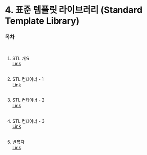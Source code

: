 # 4. 표준 템플릿 라이브러리 (Standard Template Library)

### 목차
   
 <br/>
   
  1) STL 개요<br/>
  [Link](https://github.com/adrian0220/Study_cpp/blob/main/4.%20%ED%91%9C%EC%A4%80%20%ED%85%9C%ED%94%8C%EB%A6%BF%20%EB%9D%BC%EC%9D%B4%EB%B8%8C%EB%9F%AC%EB%A6%AC(STL)/%231.%20STL%20%EA%B0%9C%EC%9A%94.md)
  <br/><br/>
  
  2) STL 컨테이너 - 1<br/>
  [Link](https://github.com/adrian0220/Study_cpp/blob/main/4.%20%ED%91%9C%EC%A4%80%20%ED%85%9C%ED%94%8C%EB%A6%BF%20%EB%9D%BC%EC%9D%B4%EB%B8%8C%EB%9F%AC%EB%A6%AC(STL)/%232.%20STL%20%EC%BB%A8%ED%85%8C%EC%9D%B4%EB%84%88%20-%201.md)
  <br/><br/>
  
  3) STL 컨테이너 - 2<br/>
  [Link](https://github.com/adrian0220/Study_cpp/blob/main/4.%20%ED%91%9C%EC%A4%80%20%ED%85%9C%ED%94%8C%EB%A6%BF%20%EB%9D%BC%EC%9D%B4%EB%B8%8C%EB%9F%AC%EB%A6%AC(STL)/%233.%20STL%20%EC%BB%A8%ED%85%8C%EC%9D%B4%EB%84%88%20-%202.md)
  <br/><br/>
  
  4) STL 컨테이너 - 3<br/>
  [Link](https://github.com/adrian0220/Study_cpp/blob/main/4.%20%ED%91%9C%EC%A4%80%20%ED%85%9C%ED%94%8C%EB%A6%BF%20%EB%9D%BC%EC%9D%B4%EB%B8%8C%EB%9F%AC%EB%A6%AC(STL)/%234.%20STL%20%EC%BB%A8%ED%85%8C%EC%9D%B4%EB%84%88%20-%203.md)
  <br/><br/>
  
  5) 반복자<br/>
  [Link](https://github.com/adrian0220/Study_cpp/blob/main/4.%20%ED%91%9C%EC%A4%80%20%ED%85%9C%ED%94%8C%EB%A6%BF%20%EB%9D%BC%EC%9D%B4%EB%B8%8C%EB%9F%AC%EB%A6%AC(STL)/%235.%20%EB%B0%98%EB%B3%B5%EC%9E%90.md)
  <br/><br/>

